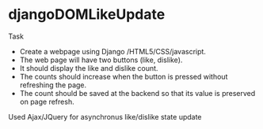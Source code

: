 # djangoDOMLikeUpdate

Task
- Create a webpage using Django /HTML5/CSS/javascript.
- The web page will have two buttons (like, dislike).
- It should display the like and dislike count.
- The counts should increase when the button is pressed without refreshing the page.
- The count should be saved at the backend so that its value is preserved on page refresh.

Used Ajax/JQuery for asynchronus like/dislike state update
